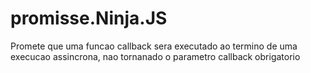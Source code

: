 # promisse.Ninja.JS
Promete que uma funcao callback sera executado ao termino de uma execucao assincrona, nao tornanado o parametro callback obrigatorio
